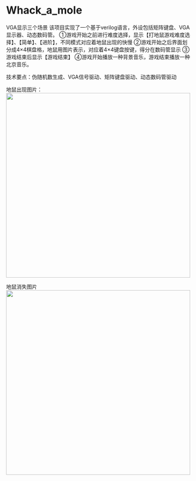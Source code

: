 # Whack_a_mole
VGA显示三个场景
该项目实现了一个基于verilog语言，外设包括矩阵键盘、VGA显示器、动态数码管。
①游戏开始之前进行难度选择，显示【打地鼠游戏难度选择】、【简单】、【进阶】，不同模式对应着地鼠出现的快慢
②游戏开始之后界面划分成4×4棋盘格，地鼠用图片表示，对应着4×4键盘按键，得分在数码管显示
③游戏结束后显示【游戏结束】
④游戏开始播放一种背景音乐，游戏结束播放一种北京音乐。

技术要点：伪随机数生成、VGA信号驱动、矩阵键盘驱动、动态数码管驱动

地鼠出现图片：
<img src="https://github.com/kityAB2/Whack_a_mole_game/blob/master/imag/QQ%E5%9B%BE%E7%89%8720230316112301.jpg" width="500px">

地鼠消失图片
<img src="https://github.com/kityAB2/Whack_a_mole_game/blob/master/imag/QQ%E5%9B%BE%E7%89%8720230316112321.jpg" width="500px">
